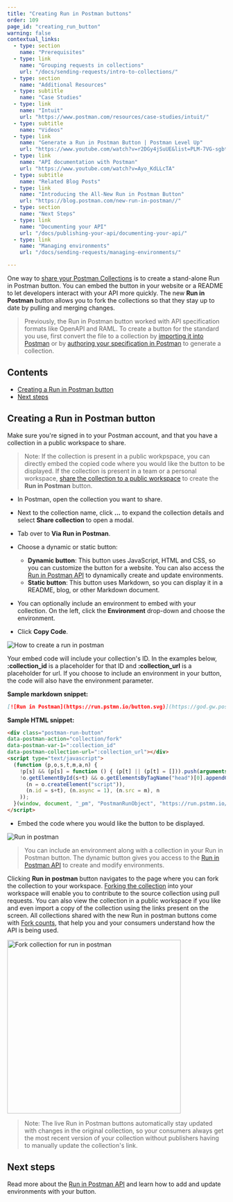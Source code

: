 ```yaml
---
title: "Creating Run in Postman buttons"
order: 109
page_id: "creating_run_button"
warning: false
contextual_links:
  - type: section
    name: "Prerequisites"
  - type: link
    name: "Grouping requests in collections"
    url: "/docs/sending-requests/intro-to-collections/"
  - type: section
    name: "Additional Resources"
  - type: subtitle
    name: "Case Studies"
  - type: link
    name: "Intuit"
    url: "https://www.postman.com/resources/case-studies/intuit/"
  - type: subtitle
    name: "Videos"
  - type: link
    name: "Generate a Run in Postman Button | Postman Level Up"
    url: "https://www.youtube.com/watch?v=r2DGy4jSuUE&list=PLM-7VG-sgbtC5tNXxd28cmePSa9BYwqeU&index=8"
  - type: link
    name: "API documentation with Postman"
    url: "https://www.youtube.com/watch?v=Ayo_KdLLcTA"
  - type: subtitle
    name: "Related Blog Posts"
  - type: link
    name: "Introducing the All-New Run in Postman Button"
    url: "https://blog.postman.com/new-run-in-postman//"
  - type: section
    name: "Next Steps"
  - type: link
    name: "Documenting your API"
    url: "/docs/publishing-your-api/documenting-your-api/"
  - type: link
    name: "Managing environments"
    url: "/docs/sending-requests/managing-environments/"

---
```


One way to [share your Postman Collections](/docs/collaborating-in-postman/sharing/) is to create a stand-alone Run in Postman button. You can embed the button in your website or a README to let developers interact with your API more quickly. The new **Run in Postman** button allows you to fork the collections so that they stay up to date by pulling and merging changes.

> Previously, the Run in Postman button worked with API specification formats like OpenAPI and RAML. To create a button for the standard you use, first convert the file to a collection by [importing it into Postman](/docs/getting-started/importing-and-exporting-data/) or by [authoring your specification in Postman](/docs/designing-and-developing-your-api/the-api-workflow/) to generate a collection.

## Contents

* [Creating a Run in Postman button](#creating-a-run-in-postman-button)
* [Next steps](#next-steps)

## Creating a Run in Postman button

Make sure you're signed in to your Postman account, and that you have a collection in a public workspace to share.

> Note: If the collection is present in a public workpspace, you can directly embed the copied code where you would like the button to be displayed. If the collection is present in a team or a personal workspace, [share the collection to a public workspace](/docs/collaborating-in-postman/using-workspaces/managing-workspaces/#adding-elements-to-workspaces) to create the **Run in Postman** button.

* In Postman, open the collection you want to share.
* Next to the collection name, click **...** to expand the collection details and select **Share collection** to open a modal.

* Tab over to **Via Run in Postman**.
* Choose a dynamic or static button:
    * **Dynamic button**: This button uses JavaScript, HTML and CSS, so you can customize the button for a website. You can also access the [Run in Postman API](/docs/publishing-your-api/run-in-postman/run-button-API/) to dynamically create and update environments.
    * **Static button**: This button uses Markdown, so you can display it in a README, blog, or other Markdown document.

* You can optionally include an environment to embed with your collection. On the left, click the **Environment** drop-down and choose the environment.
* Click **Copy Code**.

![How to create a run in postman](https://assets.postman.com/postman-docs/how-to-create-run-in-postman-button.jpg)

Your embed code will include your collection's ID. In the examples below, **:collection_id** is a placeholder for that ID and **:collection_url** is a placeholder for url. If you choose to include an environment in your button, the code will also have the environment parameter.

**Sample markdown snippet:**

```markdown
[![Run in Postman](https://run.pstmn.io/button.svg)](https://god.gw.postman.com/run-collection/:collection_id)
```

**Sample HTML snippet:**

```html
<div class="postman-run-button"
data-postman-action="collection/fork"
data-postman-var-1=":collection_id"
data-postman-collection-url=":collection_url"></div>
<script type="text/javascript">
  (function (p,o,s,t,m,a,n) {
    !p[s] && (p[s] = function () { (p[t] || (p[t] = [])).push(arguments); });
    !o.getElementById(s+t) && o.getElementsByTagName("head")[0].appendChild((
      (n = o.createElement("script")),
      (n.id = s+t), (n.async = 1), (n.src = m), n
    ));
  }(window, document, "_pm", "PostmanRunObject", "https://run.pstmn.io/button.js"));
</script>
```

* Embed the code where you would like the button to be displayed.

![Run in postman](https://assets.postman.com/postman-docs/new-run-in-postman-button.gif)

> You can include an environment along with a collection in your Run in Postman button. The dynamic button gives you access to the [Run in Postman API](/docs/publishing-your-api/run-in-postman/run-button-API/) to create and modify environments.

Clicking **Run in postman** button navigates to the page where you can fork the collection to your workspace. [Forking the collection](/docs/collaborating-in-postman/version-control-for-collections/) into your workspace will enable you to contribute to the source collection using pull requests. You can also view the collection in a public workspace if you like and even import a copy of the collection using the links present on the screen. All collections shared with the new Run in postman buttons come with [Fork counts](/docs/collaborating-in-postman/version-control-for-collections/#forking-information), that help you and your consumers understand how the API is being used.

<img alt="Fork collection for run in postman" src="https://assets.postman.com/postman-docs/fork-collection-for-run-in-postman.jpg" height="400px"/>

> Note: The live Run in Postman buttons automatically stay updated with changes in the original collection, so your consumers always get the most recent version of your collection without publishers having to manually update the collection's link.

## Next steps

Read more about the [Run in Postman API](/docs/publishing-your-api/run-in-postman/run-button-API/) and learn how to add and update environments with your button.
